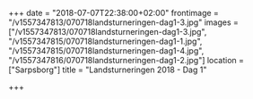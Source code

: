+++
date = "2018-07-07T22:38:00+02:00"
frontimage = "/v1557347813/070718landsturneringen-dag1-3.jpg"
images = ["/v1557347813/070718landsturneringen-dag1-3.jpg", "/v1557347815/070718landsturneringen-dag1-1.jpg", "/v1557347815/070718landsturneringen-dag1-4.jpg", "/v1557347816/070718landsturneringen-dag1-2.jpg"]
location = ["Sarpsborg"]
title = "Landsturneringen 2018 - Dag 1"
 

+++
